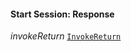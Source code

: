 

#### Start Session: Response  
  
<article>

*invokeReturn* [`InvokeReturn`](/docs/invokereturn--page#invokereturn) 

</article>


